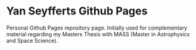 # Yan Seyfferts Github Pages

Personal Github Pages repository page. Initially used for complementary material regarding my Masters Thesis with MASS (Master in Astrophysics and Space Science).
